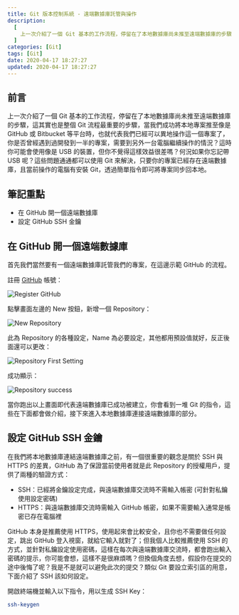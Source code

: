 ```yaml
---
title: Git 版本控制系統 - 遠端數據庫託管與操作
description:
  [
    上一次介紹了一個 Git 基本的工作流程，停留在了本地數據庫尚未推至遠端數據庫的步驟，這其實也是整個 Git 流程最重要的步驟，當我們成功將本地專案推至像是 GitHub 或 Bitbucket 等平台時，也就代表我們已經可以異地操作這一個專案了，你是否曾經遇到過開發到一半的專案，需要到另外一台電腦繼續操作的情況？這時你可能會使用像是 USB 的裝置，但你不覺得這樣效益很差嗎？何況如果你忘記帶 USB 呢？這些問題通通都可以使用 Git 來解決，只要你的專案已經存在遠端數據庫，且當前操作的電腦有安裝 Git，透過簡單指令即可將專案同步回本地。,
  ]
categories: [Git]
tags: [Git]
date: 2020-04-17 18:27:27
updated: 2020-04-17 18:27:27
---
```


## 前言

上一次介紹了一個 Git 基本的工作流程，停留在了本地數據庫尚未推至遠端數據庫的步驟，這其實也是整個 Git 流程最重要的步驟，當我們成功將本地專案推至像是 GitHub 或 Bitbucket 等平台時，也就代表我們已經可以異地操作這一個專案了，你是否曾經遇到過開發到一半的專案，需要到另外一台電腦繼續操作的情況？這時你可能會使用像是 USB 的裝置，但你不覺得這樣效益很差嗎？何況如果你忘記帶 USB 呢？這些問題通通都可以使用 Git 來解決，只要你的專案已經存在遠端數據庫，且當前操作的電腦有安裝 Git，透過簡單指令即可將專案同步回本地。

## 筆記重點

- 在 GitHub 開一個遠端數據庫
- 設定 GitHub SSH 金鑰

## 在 GitHub 開一個遠端數據庫

首先我們當然要有一個遠端數據庫託管我們的專案，在這邊示範 GitHub 的流程。

註冊 [GitHub](https://github.com/join?source=header-home) 帳號：

![Register GitHub](https://i.imgur.com/n0pIThT.png)

點擊畫面左邊的 New 按鈕，新增一個 Repository：

![New Repository](https://i.imgur.com/cGtent2.png)

此為 Repository 的各種設定，Name 為必要設定，其他都用預設值就好，反正後面還可以更改：

![Repository First Setting](https://i.imgur.com/q2mQFRg.png)

成功顯示：

![Repository success](https://i.imgur.com/iPyCrV1.png)

當你跑出以上畫面即代表遠端數據庫已成功被建立，你會看到一堆 Git 的指令，這些在下面都會做介紹，接下來進入本地數據庫連接遠端數據庫的部分。

## 設定 GitHub SSH 金鑰

在我們將本地數據庫連結遠端數據庫之前，有一個很重要的觀念是關於 SSH 與 HTTPS 的差異，GitHub 為了保證當前使用者就是此 Repository 的授權用戶，提供了兩種的驗證方式：

- SSH：已經將金鑰設定完成，與遠端數據庫交流時不需輸入帳密 (可針對私鑰使用設定密碼)
- HTTPS：與遠端數據庫交流時需輸入 GitHub 帳密，如果不需要輸入通常是帳密已存在電腦裡

GitHub 本身是推薦使用 HTTPS，使用起來會比較安全，且你也不需要做任何設定，跳出 GitHub 登入視窗，就給它輸入就對了；但我個人比較推薦使用 SSH 的方式，並針對私鑰設定使用密碼，這樣在每次與遠端數據庫交流時，都會跑出輸入密碼的提示，你可能會想，這樣不是很麻煩嗎？但換個角度去想，假設你在提交的途中後悔了呢？我是不是就可以避免此次的提交？類似 Git 要設立索引區的用意，下面介紹了 SSH 該如何設定。

開啟終端機並輸入以下指令，用以生成 SSH Key：

```bash
ssh-keygen
```


